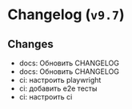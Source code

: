 # Changelog (`v9.7`)

## Changes
- docs: Обновить CHANGELOG
- docs: Обновить CHANGELOG
- ci: настроить playwright
- ci: добавить e2e тесты
- ci: настроить ci